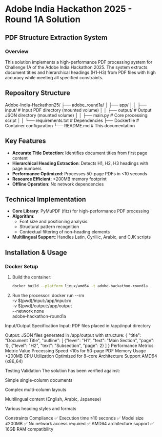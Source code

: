 # Adobe India Hackathon 2025 - Round 1A Solution

## PDF Structure Extraction System

### Overview
This solution implements a high-performance PDF processing system for Challenge 1A of the Adobe India Hackathon 2025. The system extracts document titles and hierarchical headings (H1-H3) from PDF files with high accuracy while meeting all specified constraints.

## Repository Structure

Adobe-India-Hackathon25/
├── adobe_round1a/
│ ├── app/
│ │ ├── input/ # Input PDF directory (mounted volume)
│ │ ├── output/ # Output JSON directory (mounted volume)
│ │ ├── main.py # Core processing script
│ │ └── requirements.txt # Dependencies
├── Dockerfile # Container configuration
└── README.md # This documentation


## Key Features
- **Accurate Title Detection**: Identifies document titles from first page content
- **Hierarchical Heading Extraction**: Detects H1, H2, H3 headings with page numbers
- **Performance Optimized**: Processes 50-page PDFs in <10 seconds
- **Resource Efficient**: <200MB memory footprint
- **Offline Operation**: No network dependencies

## Technical Implementation
- **Core Library**: PyMuPDF (fitz) for high-performance PDF processing
- **Algorithm**:
  - Font size and positioning analysis
  - Structural pattern recognition
  - Contextual filtering of non-heading elements
- **Multilingual Support**: Handles Latin, Cyrillic, Arabic, and CJK scripts

## Installation & Usage

### Docker Setup
1. Build the container:
   ```bash
   docker build --platform linux/amd64 -t adobe-hackathon-round1a .
2. Run the processor:
docker run --rm \
  -v $(pwd)/input:/app/input:ro \
  -v $(pwd)/output:/app/output \
  --network none \
  adobe-hackathon-round1a

Input/Output Specification
Input: PDF files placed in /app/input directory

Output: JSON files generated in /app/output with structure:
{
  "title": "Document Title",
  "outline": [
    {"level": "H1", "text": "Main Section", "page": 1},
    {"level": "H2", "text": "Subsection", "page": 2}
  ]
}
Performance Metrics
Metric	Value
Processing Speed	<10s for 50-page PDF
Memory Usage	<200MB
CPU Utilization	Optimized for 8-core
Architecture Support	AMD64 (x86_64)

Testing Validation
The solution has been verified against:

Simple single-column documents

Complex multi-column layouts

Multilingual content (English, Arabic, Japanese)

Various heading styles and formats

Constraints Compliance
✅ Execution time ≤10 seconds
✅ Model size ≤200MB
✅ No network access required
✅ AMD64 architecture support
✅ 16GB RAM compatibility
